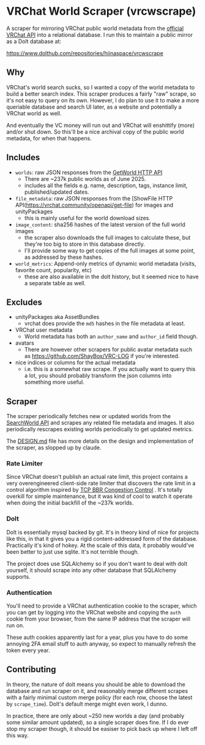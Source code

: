 # VRChat World Scraper (vrcwscrape)

A scraper for mirroring VRChat public world metadata from the [official VRChat API][0]
into a relational database. I run this to maintain a public mirror as a Dolt database at:

https://www.dolthub.com/repositories/hiinaspace/vrcwscrape

[0]: https://vrchatapi.github.io/docs/api

## Why

VRChat's world search sucks, so I wanted a copy of the world metadata to build a better search index.
This scraper produces a fairly "raw" scrape, so it's not easy to query on its own. However, I do plan
to use it to make a more queriable database and search UI later, as a website and potentially a VRChat
world as well.

And eventually the VC money will run out and VRChat will enshittify (more) and/or shut down. So this'll
be a nice archival copy of the public world metadata, for when that happens.

## Includes

- `worlds`: raw JSON responses from the [GetWorld HTTP API](https://vrchatapi.github.io/docs/api)
  - There are ~237k public worlds as of June 2025.
  - includes all the fields e.g. name, description, tags, instance limit, published/updated dates.
- `file_metadata`: raw JSON responses from the [ShowFile HTTP API(https://vrchat.community/openapi/get-file) for images and unityPackages
  - this is mainly useful for the world download sizes.
- `image_content`: sha256 hashes of the latest version of the full world images
  - the scraper also downloads the full images to calculate these, but they're too big to store in this database directly.
  - I'll provide some way to get copies of the full images at some point, as addressed by these hashes.
- `world_metrics`: Append-only metrics of dynamic world metadata (visits, favorite count, popularity, etc)
  - these are also available in the dolt history, but it seemed nice to have a separate table as well.

## Excludes

- unityPackages aka AssetBundles
  - vrchat does provide the `md5` hashes in the file metadata at least.
- VRChat user metadata
  - World metadata has both an `author_name` and `author_id` field though.
- avatars
  - There are however other scrapers for public avatar metadata such as https://github.com/ShayBox/VRC-LOG if you're interested.
- nice indices or columns for the actual metadata
  - i.e. this is a somewhat raw scrape. If you actually want to query this a lot, you should probably transform the json columns into something more useful.

## Scraper

The scraper periodically fetches new or updated worlds from the [SearchWorld API](https://vrchat.community/openapi/search-worlds) and scrapes any related file metadata and images.
It also periodically rescrapes existing worlds periodically to get updated metrics.

The [DESIGN.md](DESIGN.md) file has more details on the design and implementation of the scraper, as
slopped up by claude.

### Rate Limiter

Since VRChat doesn't publish an actual rate limit, this project contains a very overengineered client-side
rate limiter that discovers the rate limit in a control algorithm inspired by [TCP BBR Congestion Control](https://www.ietf.org/archive/id/draft-ietf-ccwg-bbr-02.html) . It's totally overkill for simple maintenance,
but it was kind of cool to watch it operate when doing the initial backfill of the ~237k worlds.

### Dolt

Dolt is essentially mysql backed by git. It's in theory kind of nice for projects like this, in that it
gives you a rigid content-addressed form of the database. Practically it's kind of hokey. At the scale of this
data, it probably would've been better to just use sqlite. It's not terrible though.

The project does use SQLAlchemy so if you don't want to deal with dolt yourself, it should scrape into any
other database that SQLAlchemy supports.

### Authentication

You'll need to provide a VRChat authentication cookie to the scraper, which you can get by logging into the VRChat website and copying the `auth` cookie from your browser, from the same IP address that the scraper will run on.

These auth cookies apparently last for a year, plus you have to do some annoying 2FA email stuff to auth anyway,
so expect to manually refresh the token every year.

## Contributing

In theory, the nature of dolt means you should be able to download the database and run scraper on it, and reasonably merge different scrapes with a fairly minimal custom merge policy (for each row, choose the latest by `scrape_time`). Dolt's default merge might even work, I dunno.

In practice, there are only about ~250 new worlds a day (and probably some similar amount updated), so a single scraper does fine. If I do ever stop my scraper though, it should be easiser to pick back up where I left off this way.
